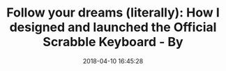 ---
date: 2018-04-10 16:45:28
link:
  source: pocket
  source_url: https://getpocket.com
  text: 'Follow your dreams (literally): How I designed and launched the Official
    Scrabble Keyboard - By'
  url: https://hackernoon.com/follow-your-dreams-literally-how-i-designed-and-launched-the-official-scrabble-keyboard-d1ce3ab0f047
slug: follow-your-dreams-literally-how-i-designed-and-launched-the-official-scrabble-keyboard-by
source: pocket
syndicated:
- type: twitter
  url: https://twitter.com/roytang/statuses/983748779970048000/
- type: facebook
  url: https://www.facebook.com/stephen.roy.tang/posts/10156563204703912
title: 'Follow your dreams (literally): How I designed and launched the Official Scrabble
  Keyboard - By'
---